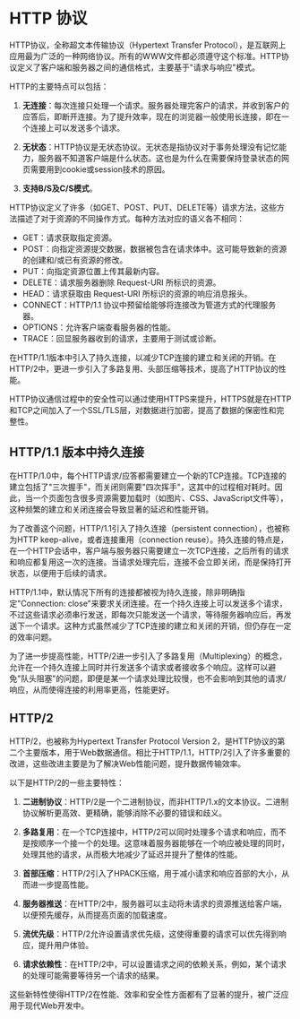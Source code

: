 # HTTP 协议

HTTP协议，全称超文本传输协议（Hypertext Transfer Protocol），是互联网上应用最为广泛的一种网络协议。所有的WWW文件都必须遵守这个标准。HTTP协议定义了客户端和服务器之间的通信格式，主要基于"请求与响应"模式。

HTTP的主要特点可以包括：

1. **无连接**：每次连接只处理一个请求。服务器处理完客户的请求，并收到客户的应答后，即断开连接。为了提升效率，现在的浏览器一般使用长连接，即在一个连接上可以发送多个请求。

2. **无状态**：HTTP协议是无状态协议。无状态是指协议对于事务处理没有记忆能力，服务器不知道客户端是什么状态。这也是为什么在需要保持登录状态的网页需要用到cookie或session技术的原因。

3. **支持B/S及C/S模式**。

HTTP协议定义了许多（如GET、POST、PUT、DELETE等）请求方法，这些方法描述了对于资源的不同操作方式。每种方法对应的语义各不相同：

- GET：请求获取指定资源。
- POST：向指定资源提交数据，数据被包含在请求体中。这可能导致新的资源的创建和/或已有资源的修改。
- PUT：向指定资源位置上传其最新内容。
- DELETE：请求服务器删除 Request-URI 所标识的资源。
- HEAD：请求获取由 Request-URI 所标识的资源的响应消息报头。
- CONNECT：HTTP/1.1 协议中预留给能够将连接改为管道方式的代理服务器。
- OPTIONS：允许客户端查看服务器的性能。
- TRACE：回显服务器收到的请求，主要用于测试或诊断。

在HTTP/1.1版本中引入了持久连接，以减少TCP连接的建立和关闭的开销。在HTTP/2中，更进一步引入了多路复用、头部压缩等技术，提高了HTTP协议的性能。

HTTP协议通信过程中的安全性可以通过使用HTTPS来提升，HTTPS就是在HTTP和TCP之间加入了一个SSL/TLS层，对数据进行加密，提高了数据的保密性和完整性。

## HTTP/1.1 版本中持久连接

在HTTP/1.0中，每个HTTP请求/应答都需要建立一个新的TCP连接。TCP连接的建立包括了"三次握手"，而关闭则需要"四次挥手"，这其中的过程相对耗时。因此，当一个页面包含很多资源需要加载时（如图片、CSS、JavaScript文件等），这种频繁的建立和关闭连接会导致显著的延迟和性能开销。

为了改善这个问题，HTTP/1.1引入了持久连接（persistent connection），也被称为HTTP keep-alive，或者连接重用（connection reuse）。持久连接的特点是，在一个HTTP会话中，客户端与服务器只需要建立一次TCP连接，之后所有的请求和响应都复用这一次的连接。当请求处理完后，连接不会立即关闭，而是保持打开状态，以便用于后续的请求。

HTTP/1.1中，默认情况下所有的连接都被视为持久连接，除非明确指定"Connection: close"来要求关闭连接。在一个持久连接上可以发送多个请求，不过这些请求必须串行发送，即每次只能发送一个请求，等待服务器响应后，再发送下一个请求。这种方式虽然减少了TCP连接的建立和关闭的开销，但仍存在一定的效率问题。

为了进一步提高性能，HTTP/2进一步引入了多路复用（Multiplexing）的概念，允许在一个持久连接上同时并行发送多个请求或者接收多个响应。这样可以避免"队头阻塞"的问题，即便是某一个请求处理比较慢，也不会影响到其他的请求/响应，从而使得连接的利用率更高，性能更好。

## HTTP/2 

HTTP/2，也被称为Hypertext Transfer Protocol Version 2，是HTTP协议的第二个主要版本，用于Web数据通信。相比于HTTP/1.1，HTTP/2引入了许多重要的改进，这些改进主要是为了解决Web性能问题，提升数据传输效率。

以下是HTTP/2的一些主要特性：

1. **二进制协议**：HTTP/2是一个二进制协议，而非HTTP/1.x的文本协议。二进制协议解析更高效、更精确，能够消除不必要的错误和歧义。

2. **多路复用**：在一个TCP连接中，HTTP/2可以同时处理多个请求和响应，而不是按顺序一个接一个的处理。这意味着服务器能够在一个响应被处理的同时，处理其他的请求，从而极大地减少了延迟并提升了整体的性能。

3. **首部压缩**：HTTP/2引入了HPACK压缩，用于减小请求和响应首部的大小，从而进一步提高性能。

4. **服务器推送**：在HTTP/2中，服务器可以主动将未请求的资源推送给客户端，以便预先缓存，从而提高页面的加载速度。

5. **流优先级**：HTTP/2允许设置请求优先级，这使得重要的请求可以优先得到响应，提升用户体验。

6. **请求依赖性**：在HTTP/2中，可以设置请求之间的依赖关系，例如，某个请求的处理可能需要等待另一个请求的结果。

这些新特性使得HTTP/2在性能、效率和安全性方面都有了显著的提升，被广泛应用于现代Web开发中。